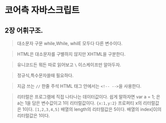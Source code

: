 # 코어측 자바스크립트

## 2장 어휘구조.

> 대소문자 구문 while,While, whilE 모두다 다른 변수이다.

> HTML은 대소문자를 구별하지 않지만 XHTML을 구분한다.

> 유니코드든 뭐든 따로 읽어보고 `\` 이스케이프만 알아두자.

> 정규식,특수문자쓸때 필요하다.


> 지금 쓰는 `//` 한줄 주석
> HTML 태그 안에서는 `<!-- -->`을 사용한다.

>리터럴은 프로그램에 직접 나타나는 데이터값이다.
>쉽게 말하자면 var a = 1; 은 a는 1을 담은 변수값이고 1이 리터럴값이다.
>`{x:1,y:2}` 프로퍼티 x의 리터럴값은 1이다.
>`[1,2,3,4,5]` 배열의 length의 리터럴값은 5이다. 배열의 index[0]의 리터럴값은 1이다.